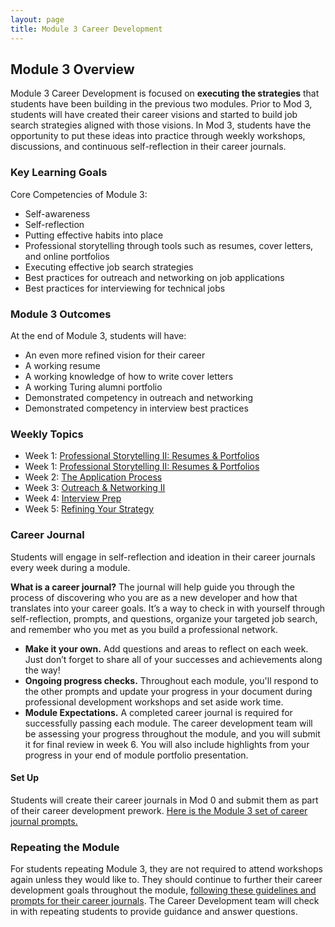 ```yaml
---
layout: page
title: Module 3 Career Development
---
```


## Module 3 Overview
Module 3 Career Development is focused on **executing the strategies** that students have been building in the previous two modules. Prior to Mod 3, students will have created their career visions and started to build job search strategies aligned with those visions. In Mod 3, students have the opportunity to put these ideas into practice through weekly workshops, discussions, and continuous self-reflection in their career journals.  

### Key Learning Goals
Core Competencies of Module 3:
* Self-awareness
* Self-reflection
* Putting effective habits into place
* Professional storytelling through tools such as resumes, cover letters, and online portfolios
* Executing effective job search strategies
* Best practices for outreach and networking on job applications
* Best practices for interviewing for technical jobs

### Module 3 Outcomes
At the end of Module 3, students will have:

* An even more refined vision for their career
* A working resume
* A working knowledge of how to write cover letters
* A working Turing alumni portfolio
* Demonstrated competency in outreach and networking
* Demonstrated competency in interview best practices

### Weekly Topics

* Week 1: [Professional Storytelling II: Resumes & Portfolios](/module_three/week_1_resumes_and_portfolios)
* Week 1: [Professional Storytelling II: Resumes & Portfolios](/module_three/week_1_resumes_and_portfolios)
* Week 2: [The Application Process](/module_three/week_2_application_process)
* Week 3: [Outreach & Networking II](/module_three/week_3_outreach_networking_ii)
* Week 4: [Interview Prep](/module_three/week_4_interview_prep)
* Week 5: [Refining Your Strategy](/module_three/week_5_refining_your_strategy)

### Career Journal
Students will engage in self-reflection and ideation in their career journals every week during a module.

**What is a career journal?** The journal will help guide you through the process of discovering who you are as a new developer and how that translates into your career goals.  It’s a way to check in with yourself through self-reflection, prompts, and questions, organize your targeted job search, and remember who you met as you build a professional network.   
* **Make it your own.** Add questions and areas to reflect on each week. Just don’t forget to share all of your successes and achievements along the way!
* **Ongoing progress checks.** Throughout each module, you'll respond to the other prompts and update your progress in your document during professional development workshops and set aside work time.
* **Module Expectations.** A completed career journal is required for successfully passing each module. The career development team will be assessing your progress throughout the module, and you will submit it for final review in week 6. You will also include highlights from your progress in your end of module portfolio presentation.

#### Set Up
Students will create their career journals in Mod 0 and submit them as part of their career development prework. [Here is the Module 3 set of career journal prompts.](/module_three/mod3_career_journal_prompts)

### Repeating the Module
For students repeating Module 3, they are not required to attend workshops again unless they would like to. They should continue to further their career development goals throughout the module, [following these guidelines and prompts for their career journals](/module_three/m3_repeat_plan). The Career Development team will check in with repeating students to provide guidance and answer questions.
